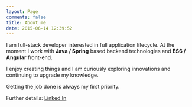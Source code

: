 ```yaml
---
layout: Page
comments: false
title: About me
date: 2015-06-14 12:39:52
---
```

I am full-stack developer interested in full application lifecycle. At the moment I work with **Java / Spring** based backend technologies and **ES6 / Angular** front-end.

I enjoy creating things and I am curiously exploring innovations and continuing to upgrade my knowledge.

Getting the job done is always my first priority.

Further details: [Linked In](https://www.linkedin.com/in/nenadpantic/)
